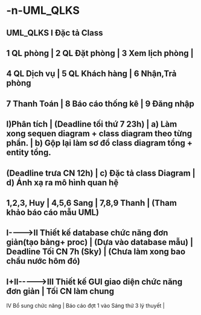 # -n-UML_QLKS
UML_QLKS
I Đặc tả Class
-------
1 QL phòng |
2 QL Đặt phòng |
3 Xem lịch phòng |
--------------
4 QL Dịch vụ |
5 QL Khách hàng |
6 Nhận,Trả phòng 
----------
7 Thanh Toán |
8 Báo cáo thống kê |
9 Đăng nhập
----------------------
I)Phân tích |
(Deadline tối thứ 7 23h) |
a) Làm xong sequen diagram + class diagram theo từng phần. |
b) Gộp lại làm sơ đồ class diagram tổng + entity tổng.
--------
(Deadline trưa CN 12h) |
c) Đặc tả class Diagram |
d) Ánh xạ ra mô hình quan hệ
--
1,2,3, Huy |
4,5,6 Sang |
7,8,9 Thanh |
(Tham khảo báo cáo mẫu UML)
--------------------------------------------
I---->II Thiết kế database chức năng đơn giản(tạo bảng+ proc) |
(Dựa vào database mẫu) |
Deadline Tối CN 7h (Sky) |
(Chưa làm xong bao chầu nước hôm đó)
-------
I+II----->III Thiết kế GUI giao diện chức năng đơn giản |
Tối CN làm chung
--------------------------------------------
IV Bổ sung chức năng |
Báo cáo đợt 1 vào Sáng thứ 3 lý thuyết  |
